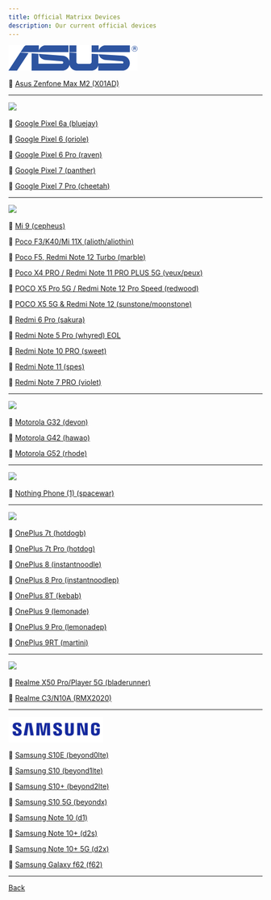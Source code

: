 ```yaml
---
title: Official Matrixx Devices
description: Our current official devices
---
```


<a href="#"><img src="assets/asus.png" height="50" /></a>

:iphone: [Asus Zenfone Max M2 (X01AD)](asus/x01ad.md)

---

<a href="#"><img src="assets/google.png" height="50" /></a>

:iphone: [Google Pixel 6a (bluejay)](google/bluejay.md)

:iphone: [Google Pixel 6 (oriole)](google/oriole.md)

:iphone: [Google Pixel 6 Pro (raven)](google/raven.md)

:iphone: [Google Pixel 7 (panther)](google/panther.md)

:iphone:  [Google Pixel 7 Pro (cheetah)](google/cheetah.md)

----

<a href="#"><img src="assets/mi.png" height="50" /></a>

:iphone: [Mi 9 (cepheus)](mi/cepheus.md)

:iphone: [Poco F3/K40/Mi 11X (alioth/aliothin)](mi/alioth.md)

:iphone: [Poco F5, Redmi Note 12 Turbo (marble)](mi/marble.md)

:iphone: [Poco X4 PRO / Redmi Note 11 PRO PLUS 5G (veux/peux)](mi/veux.md)

:iphone: [POCO X5 Pro 5G / Redmi Note 12 Pro Speed (redwood)](mi/redwood.md)

:iphone: [POCO X5 5G & Redmi Note 12 (sunstone/moonstone)](mi/stone.md)

:iphone: [Redmi 6 Pro (sakura)](mi/sakura.md)

:iphone: [Redmi Note 5 Pro (whyred) EOL](mi/whyred.md)

:iphone: [Redmi Note 10 PRO  (sweet)](mi/sweet.md)

:iphone: [Redmi Note 11 (spes)](mi/spes.md)

:iphone: [Redmi Note 7 PRO (violet)](mi/violet.md)

----

<a href="#"><img src="assets/moto.png" height="50" /></a>

:iphone: [Motorola G32 (devon)](motorola/devon.md)

:iphone: [Motorola G42 (hawao)](motorola/hawao.md)

:iphone: [Motorola G52 (rhode)](motorola/rhode.md)

----

<a href="#"><img src="assets/nothing.png" height="35" /></a>

:iphone: [Nothing Phone (1) (spacewar)](nothing/spacewar.md)

----

<a href="#"><img src="assets/oneplus.png" height="50" /></a>

:iphone: [OnePlus 7t (hotdogb)](oneplus/hotdogb.md)
 
:iphone: [OnePlus 7t Pro (hotdog)](oneplus/hotdog.md)

:iphone: [OnePlus 8 (instantnoodle)](oneplus/instantnoodle.md)

:iphone: [OnePlus 8 Pro (instantnoodlep)](oneplus/instantnoodlep.md)

:iphone: [OnePlus 8T (kebab)](oneplus/kebab.md)

:iphone: [OnePlus 9 (lemonade)](oneplus/lemonade.md)

:iphone: [OnePlus 9 Pro (lemonadep)](oneplus/lemonadep.md)

:iphone: [OnePlus 9RT (martini)](oneplus/martini.md)

----

<a href="#"><img src="assets/realme.png" height="50" /></a>

:iphone: [Realme X50 Pro/Player 5G (bladerunner)](realme/bladerunner.md)

:iphone: [Realme C3/N10A (RMX2020)](realme/RMX2020.md)

----

<a href="#"><img src="assets/samsung.png" height="50" /></a>

:iphone: [Samsung S10E (beyond0lte)](samsung/beyond0lte.md)

:iphone: [Samsung S10 (beyond1lte)](samsung/beyond1lte.md)

:iphone: [Samsung S10+ (beyond2lte)](samsung/beyond2lte.md)

:iphone: [Samsung S10 5G (beyondx)](samsung/beyondx.md)

:iphone: [Samsung Note 10 (d1)](samsung/d1.md)

:iphone: [Samsung Note 10+ (d2s)](samsung/d2s.md)

:iphone: [Samsung Note 10+ 5G (d2x)](samsung/d2x.md)

:iphone: [Samsung Galaxy f62 (f62)](samsung/f62.md)

----

[Back](./)
